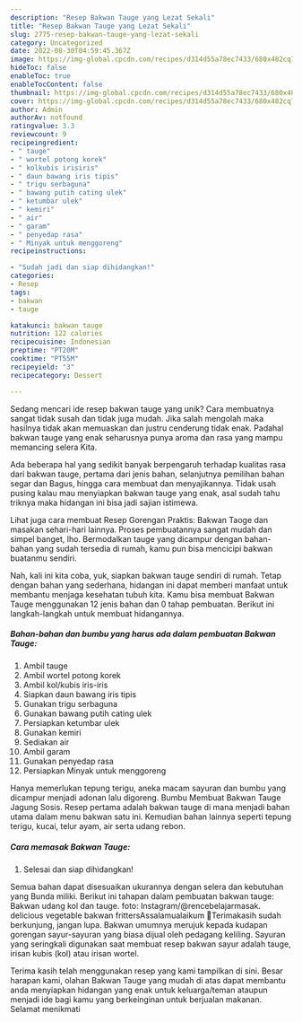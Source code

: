 ```yaml
---
description: "Resep Bakwan Tauge yang Lezat Sekali"
title: "Resep Bakwan Tauge yang Lezat Sekali"
slug: 2775-resep-bakwan-tauge-yang-lezat-sekali
category: Uncategorized
date: 2022-08-30T04:59:45.367Z
image: https://img-global.cpcdn.com/recipes/d314d55a78ec7433/680x482cq70/bakwan-tauge-foto-resep-utama.jpg
hideToc: false
enableToc: true
enableTocContent: false
thumbnail: https://img-global.cpcdn.com/recipes/d314d55a78ec7433/680x482cq70/bakwan-tauge-foto-resep-utama.jpg
cover: https://img-global.cpcdn.com/recipes/d314d55a78ec7433/680x482cq70/bakwan-tauge-foto-resep-utama.jpg
author: Admin
authorAv: notfound
ratingvalue: 3.3
reviewcount: 9
recipeingredient:
- " tauge"
- " wortel potong korek"
- " kolkubis irisiris"
- " daun bawang iris tipis"
- " trigu serbaguna"
- " bawang putih cating ulek"
- " ketumbar ulek"
- " kemiri"
- " air"
- " garam"
- " penyedap rasa"
- " Minyak untuk menggoreng"
recipeinstructions:

- "Sudah jadi dan siap dihidangkan!"
categories:
- Resep
tags:
- bakwan
- tauge

katakunci: bakwan tauge 
nutrition: 122 calories
recipecuisine: Indonesian
preptime: "PT20M"
cooktime: "PT55M"
recipeyield: "3"
recipecategory: Dessert

---
```





Sedang mencari ide resep bakwan tauge yang unik? Cara membuatnya sangat tidak susah dan tidak juga mudah. Jika salah mengolah maka hasilnya tidak akan memuaskan dan justru cenderung tidak enak. Padahal bakwan tauge yang enak seharusnya punya aroma dan rasa yang mampu memancing selera Kita.





Ada beberapa hal yang sedikit banyak berpengaruh terhadap kualitas rasa dari bakwan tauge, pertama dari jenis bahan, selanjutnya pemilihan bahan segar dan Bagus, hingga cara membuat dan menyajikannya. Tidak usah pusing kalau mau menyiapkan bakwan tauge yang enak,      asal sudah tahu triknya maka hidangan ini bisa jadi sajian istimewa.














Lihat juga cara membuat Resep Gorengan Praktis: Bakwan Taoge dan masakan sehari-hari lainnya. Proses pembuatannya sangat mudah dan simpel banget, lho. Bermodalkan tauge yang dicampur dengan bahan-bahan yang sudah tersedia di rumah, kamu pun bisa mencicipi bakwan buatanmu sendiri.






Nah, kali ini kita coba, yuk, siapkan bakwan tauge sendiri di rumah. Tetap dengan bahan yang sederhana, hidangan ini dapat memberi manfaat untuk membantu menjaga kesehatan tubuh kita. Kamu bisa membuat Bakwan Tauge menggunakan 12 jenis bahan dan 0 tahap pembuatan. Berikut ini langkah-langkah untuk membuat hidangannya.

<!--inarticleads1-->

##### Bahan-bahan dan bumbu yang harus ada dalam pembuatan Bakwan Tauge:

1. Ambil  tauge
1. Ambil  wortel potong korek
1. Ambil  kol/kubis iris-iris
1. Siapkan  daun bawang iris tipis
1. Gunakan  trigu serbaguna
1. Gunakan  bawang putih cating ulek
1. Persiapkan  ketumbar ulek
1. Gunakan  kemiri
1. Sediakan  air
1. Ambil  garam
1. Gunakan  penyedap rasa
1. Persiapkan  Minyak untuk menggoreng


Hanya memerlukan tepung terigu, aneka macam sayuran dan bumbu yang dicampur menjadi adonan lalu digoreng. Bumbu Membuat Bakwan Tauge Jagung Sosis. Resep pertama adalah bakwan tauge di mana menjadi bahan utama dalam menu bakwan satu ini. Kemudian bahan lainnya seperti tepung terigu, kucai, telur ayam, air serta udang rebon. 

<!--inarticleads2-->

##### Cara memasak Bakwan Tauge:


1. Selesai dan siap dihidangkan!

Semua bahan dapat disesuaikan ukurannya dengan selera dan kebutuhan yang Bunda miliki. Berikut ini tahapan dalam pembuatan bakwan tauge: Bakwan udang kol dan tauge. foto: Instagram/@rencebelajarmasak. delicious vegetable bakwan frittersAssalamualaikum 🙏Terimakasih sudah berkunjung, jangan lupa. Bakwan umumnya merujuk kepada kudapan gorengan sayur-sayuran yang biasa dijual oleh pedagang keliling. Sayuran yang seringkali digunakan saat membuat resep bakwan sayur adalah tauge, irisan kubis (kol) atau irisan wortel. 

Terima kasih telah menggunakan resep yang kami tampilkan di sini. Besar harapan kami, olahan Bakwan Tauge yang mudah di atas dapat membantu anda menyiapkan hidangan yang enak untuk keluarga/teman ataupun menjadi ide bagi kamu yang berkeinginan untuk berjualan makanan. Selamat menikmati
